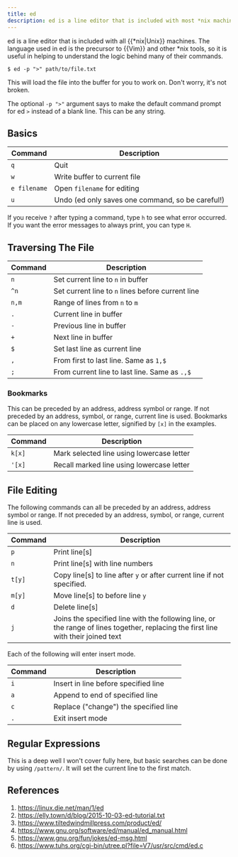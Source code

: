 ```yaml
---
title: ed
description: ed is a line editor that is included with most *nix machines.
---
```


ed is a line editor that is included with all {{\*nix|Unix}} machines. The language used in ed is the precursor to {{Vim}} and other \*nix tools, so it is useful in helping to understand the logic behind many of their commands.

```shell
$ ed -p ">" path/to/file.txt
```

This will load the file into the buffer for you to work on. Don't worry, it's not broken.

The optional `-p ">"` argument says to make the default command prompt for ed `>` instead of a blank line. This can be any string.

## Basics

Command  | Description
--- | ---
`q` | Quit
`w` | Write buffer to current file
`e filename` | Open `filename` for editing
`u` | Undo (ed only saves one command, so be careful!)

If you receive `?` after typing a command, type `h` to see what error occurred. If you want the error messages to always print, you can type `H`.

## Traversing The File

Command  | Description
--- | ---
`n` | Set current line to `n` in buffer
`^n` | Set current line to `n` lines before current line
`n,m` | Range of lines from `n` to `m`
`.` | Current line in buffer
`-` | Previous line in buffer
`+` | Next line in buffer
`$` | Set last line as current line
`,` | From first to last line. Same as `1,$`
`;` | From current line to last line. Same as `.,$`

### Bookmarks

This can be preceded by an address, address symbol or range. If not preceded by an address, symbol, or range, current line is used. Bookmarks can be placed on any lowercase letter, signified by `[x]` in the examples.

Command | Description
--- | ---
`k[x]` | Mark selected line using lowercase letter
`'[x]` | Recall marked line using lowercase letter

## File Editing

The following commands can all be preceded by an address, address symbol or range. If not preceded by an address, symbol, or range, current line is used.

Command | Description
--- | ---
`p` | Print line[s]
`n` | Print line[s] with line numbers
`t[y]` | Copy line[s] to line after `y` or after current line if not specified.
`m[y]` | Move line[s] to before line `y`
`d` | Delete line[s]
`j` | Joins the specified line with the following line, or the range of lines together, replacing the first line with their joined text

Each of the following will enter insert mode.

Command | Description
--- | ----
`i` | Insert in line before specified line
`a` | Append to end of specified line
`c` | Replace ("change") the specified line
`.` | Exit insert mode

## Regular Expressions

This is a deep well I won't cover fully here, but basic searches can be done by using `/pattern/`. It will set the current line to the first match.

## References

1. https://linux.die.net/man/1/ed
1. https://elly.town/d/blog/2015-10-03-ed-tutorial.txt
1. https://www.tiltedwindmillpress.com/product/ed/
1. https://www.gnu.org/software/ed/manual/ed_manual.html
1. https://www.gnu.org/fun/jokes/ed-msg.html
1. https://www.tuhs.org/cgi-bin/utree.pl?file=V7/usr/src/cmd/ed.c
